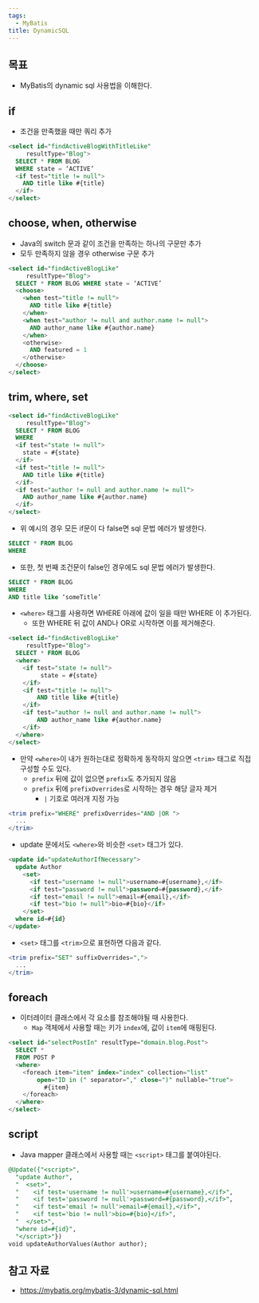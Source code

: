```yaml
---
tags:
  - MyBatis
title: DynamicSQL
---
```



## 목표

- MyBatis의 dynamic sql 사용법을 이해한다.

## if 

- 조건을 만족했을 때만 쿼리 추가

```sql
<select id="findActiveBlogWithTitleLike"
     resultType="Blog">
  SELECT * FROM BLOG
  WHERE state = ‘ACTIVE’
  <if test="title != null">
    AND title like #{title}
  </if>
</select>
```

## choose, when, otherwise

- Java의 switch 문과 같이 조건을 만족하는 하나의 구문만 추가
- 모두 만족하지 않을 경우 otherwise 구문 추가

```sql
<select id="findActiveBlogLike"
     resultType="Blog">
  SELECT * FROM BLOG WHERE state = ‘ACTIVE’
  <choose>
    <when test="title != null">
      AND title like #{title}
    </when>
    <when test="author != null and author.name != null">
      AND author_name like #{author.name}
    </when>
    <otherwise>
      AND featured = 1
    </otherwise>
  </choose>
</select>
```

## trim, where, set

```sql
<select id="findActiveBlogLike"
     resultType="Blog">
  SELECT * FROM BLOG
  WHERE
  <if test="state != null">
    state = #{state}
  </if>
  <if test="title != null">
    AND title like #{title}
  </if>
  <if test="author != null and author.name != null">
    AND author_name like #{author.name}
  </if>
</select>
```

- 위 예시의 경우 모든 if문이 다 false면 sql 문법 에러가 발생한다.

```sql
SELECT * FROM BLOG
WHERE
```

- 또한, 첫 번째 조건문이 false인 경우에도 sql 문법 에러가 발생한다.

```sql
SELECT * FROM BLOG
WHERE
AND title like ‘someTitle’
```

- `<where>` 태그를 사용하면 WHERE 아래에 값이 일을 때만 WHERE 이 추가된다.
	- 또한 WHERE 뒤 값이 AND나 OR로 시작하면 이를 제거해준다.

```sql
<select id="findActiveBlogLike"
     resultType="Blog">
  SELECT * FROM BLOG
  <where>
    <if test="state != null">
         state = #{state}
    </if>
    <if test="title != null">
        AND title like #{title}
    </if>
    <if test="author != null and author.name != null">
        AND author_name like #{author.name}
    </if>
  </where>
</select>
```

- 만약 `<where>`이 내가 원하는대로 정확하게 동작하지 않으면 `<trim>` 태그로 직접 구성할 수도 있다.
	- `prefix` 뒤에 값이 없으면 `prefix`도 추가되지 않음
	- `prefix` 뒤에 `prefixOverrides`로 시작하는 경우 해당 글자 제거
		- `|` 기호로 여러개 지정 가능 

```sql
<trim prefix="WHERE" prefixOverrides="AND |OR ">
  ...
</trim>
```

- update 문에서도 `<where>`와 비슷한 `<set>` 태그가 있다.

```sql
<update id="updateAuthorIfNecessary">
  update Author
    <set>
      <if test="username != null">username=#{username},</if>
      <if test="password != null">password=#{password},</if>
      <if test="email != null">email=#{email},</if>
      <if test="bio != null">bio=#{bio}</if>
    </set>
  where id=#{id}
</update>
```

- `<set>` 태그를 `<trim>`으로 표현하면 다음과 같다.

```sql
<trim prefix="SET" suffixOverrides=",">
  ...
</trim>
```

## foreach

- 이터레이터 클래스에서 각 요소를 참조해야될 때 사용한다.
	- `Map` 객체에서 사용할 때는 키가 `index`에, 값이 `item`에 매핑된다.

```sql
<select id="selectPostIn" resultType="domain.blog.Post">
  SELECT *
  FROM POST P
  <where>
    <foreach item="item" index="index" collection="list"
        open="ID in (" separator="," close=")" nullable="true">
          #{item}
    </foreach>
  </where>
</select>
```

## script

- Java mapper 클래스에서 사용할 때는 `<script>` 태그를 붙여야된다.

```sql
@Update({"<script>",
  "update Author",
  "  <set>",
  "    <if test='username != null'>username=#{username},</if>",
  "    <if test='password != null'>password=#{password},</if>",
  "    <if test='email != null'>email=#{email},</if>",
  "    <if test='bio != null'>bio=#{bio}</if>",
  "  </set>",
  "where id=#{id}",
  "</script>"})
void updateAuthorValues(Author author);
```

## 참고 자료

- https://mybatis.org/mybatis-3/dynamic-sql.html
